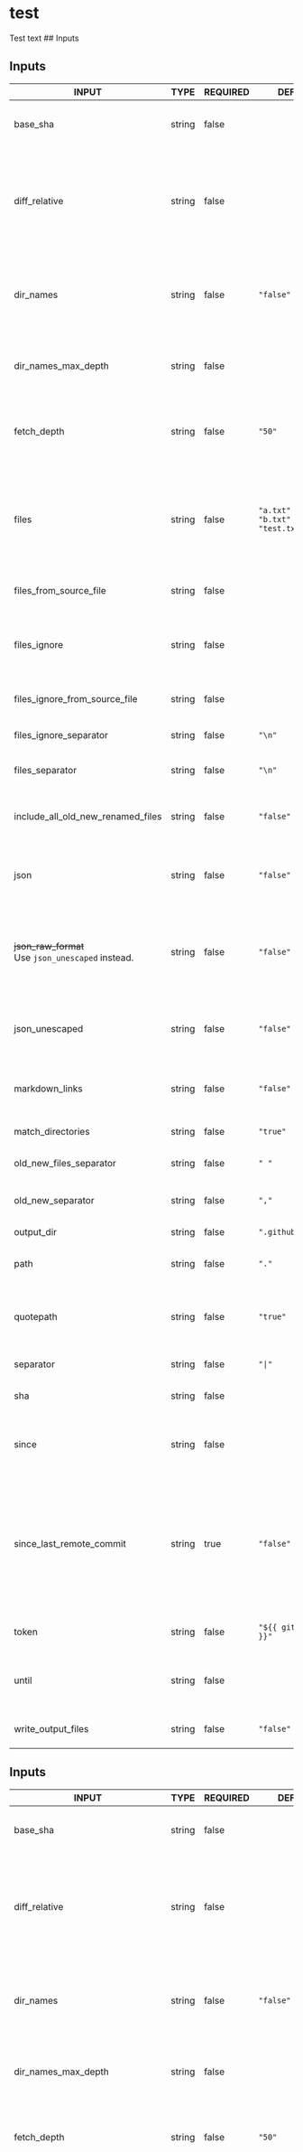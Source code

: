 # test

Test text ## Inputs

## Inputs

<!-- AUTO-DOC-INPUT:START - Do not remove or modify this section -->

|                         INPUT                          |  TYPE  | REQUIRED |                  DEFAULT                   |                                                                                                                  DESCRIPTION                                                                                                                  |
|--------------------------------------------------------|--------|----------|--------------------------------------------|-----------------------------------------------------------------------------------------------------------------------------------------------------------------------------------------------------------------------------------------------|
|                        base_sha                        | string |  false   |                                            |                                                                                      Specify a different base commit SHA <br>used for comparing changes                                                                                       |
|                     diff_relative                      | string |  false   |                                            |                            Exclude changes outside the current directory <br>and show path names relative to <br>it. **NOTE:** This requires you to <br>specify the top level directory via <br>the `path` input.                             |
|                       dir_names                        | string |  false   |                 `"false"`                  |                                             Output unique changed directories instead of <br>filenames. **NOTE:** This returns `.` for <br>changed files located in the root <br>of the project.                                              |
|                  dir_names_max_depth                   | string |  false   |                                            |                                                              Maximum depth of directories to output. <br>e.g `test/test1/test2` with max depth of <br>`2` returns `test/test1`.                                                               |
|                      fetch_depth                       | string |  false   |                   `"50"`                   |                                                       Depth of additional branch history fetched. <br>**NOTE**: This can be adjusted to <br>resolve errors with insufficient history.                                                         |
|                         files                          | string |  false   | `"a.txt"`<br>`"b.txt"`<br>`"test.txt"`<br> |                       File and directory patterns to detect <br>changes using only these list of <br>file(s) (Defaults to the entire repo) **NOTE:** Multiline file/directory patterns <br>should not include quotes.                         |
|                 files_from_source_file                 | string |  false   |                                            |                                                                                            Source file(s) used to populate the <br>`files` input.                                                                                             |
|                      files_ignore                      | string |  false   |                                            |                                                                Ignore changes to these file(s) **NOTE:** <br>Multiline file/directory patterns should not include <br>quotes.                                                                 |
|             files_ignore_from_source_file              | string |  false   |                                            |                                                                                         Source file(s) used to populate the <br>`files_ignore` input                                                                                          |
|                 files_ignore_separator                 | string |  false   |                   `"\n"`                   |                                                                                             Separator used to split the `files_ignore` <br>input                                                                                              |
|                    files_separator                     | string |  false   |                   `"\n"`                   |                                                                                                Separator used to split the `files` <br>input                                                                                                  |
|           include_all_old_new_renamed_files            | string |  false   |                 `"false"`                  |                                          Include `all_old_new_renamed_files` output. Note this can <br>generate a large output See: [#501](https://github.com/tj-actions/changed-files/issues/501).                                           |
|                          json                          | string |  false   |                 `"false"`                  |                                                                      Output list of changed files in <br>a JSON formatted string which can <br>be used for matrix jobs.                                                                       |
| ~~json_raw_format~~ <br> Use `json_unescaped` instead. | string |  false   |                 `"false"`                  |                            **Deprecated:** Output list of changed files <br>in a raw format which means <br>that the output will not be <br>surrounded by quotes and special characters <br>will not be escaped.                              |
|                     json_unescaped                     | string |  false   |                 `"false"`                  |                                                                     Output list of changed files in <br>a JSON formatted string without escaping <br>special characters.                                                                      |
|                     markdown_links                     | string |  false   |                 `"false"`                  |                                                                        Boolean indicating whether to output input, <br>output and secret names as markdown <br>links                                                                          |
|                   match_directories                    | string |  false   |                  `"true"`                  |                                                                                                Indicates whether to include match directories                                                                                                 |
|                old_new_files_separator                 | string |  false   |                   `" "`                    |                                                                                         Split character for old and new <br>renamed filename pairs.                                                                                           |
|                   old_new_separator                    | string |  false   |                   `","`                    |                                                                                             Split character for old and new <br>filename pairs.                                                                                               |
|                       output_dir                       | string |  false   |            `".github/outputs"`             |                                                                                                       Directory to store output files.                                                                                                        |
|                          path                          | string |  false   |                   `"."`                    |                                                                               Specify a relative path under `$GITHUB_WORKSPACE` <br>to locate the repository.                                                                                 |
|                       quotepath                        | string |  false   |                  `"true"`                  |                                                           Use non ascii characters to match <br>files and output the filenames completely <br>verbatim by setting this to `false`                                                             |
|                       separator                        | string |  false   |                   `"\|"`                   |                                                                                                      Split character for output strings.                                                                                                      |
|                          sha                           | string |  false   |                                            |                                                                                        Specify a different commit SHA used <br>for comparing changes                                                                                          |
|                         since                          | string |  false   |                                            |                                                                             Get changed files for commits whose <br>timestamp is older than the given <br>time.                                                                               |
|                since_last_remote_commit                | string |   true   |                 `"false"`                  | Use the last commit on the <br>remote branch as the `base_sha`. Defaults <br>to the last non merge commit <br>on the target branch for pull <br>request events and the previous remote <br>commit of the current branch for <br>push events.  |
|                         token                          | string |  false   |          `"${{ github.token }}"`           |                                                                                               The GitHub token to use for <br>authentication.                                                                                                 |
|                         until                          | string |  false   |                                            |                                                                            Get changed files for commits whose <br>timestamp is earlier than the given <br>time.                                                                              |
|                   write_output_files                   | string |  false   |                 `"false"`                  |                                                                                    Write outputs to files in the <br>`.github/outputs` folder by default.                                                                                     |

<!-- AUTO-DOC-INPUT:END -->

## Inputs

<!-- AUTO-DOC-INPUT:START - Do not remove or modify this section -->

|                         INPUT                          |  TYPE  | REQUIRED |                  DEFAULT                   |                                                                                                                  DESCRIPTION                                                                                                                  |
|--------------------------------------------------------|--------|----------|--------------------------------------------|-----------------------------------------------------------------------------------------------------------------------------------------------------------------------------------------------------------------------------------------------|
|                        base_sha                        | string |  false   |                                            |                                                                                      Specify a different base commit SHA <br>used for comparing changes                                                                                       |
|                     diff_relative                      | string |  false   |                                            |                            Exclude changes outside the current directory <br>and show path names relative to <br>it. **NOTE:** This requires you to <br>specify the top level directory via <br>the `path` input.                             |
|                       dir_names                        | string |  false   |                 `"false"`                  |                                             Output unique changed directories instead of <br>filenames. **NOTE:** This returns `.` for <br>changed files located in the root <br>of the project.                                              |
|                  dir_names_max_depth                   | string |  false   |                                            |                                                              Maximum depth of directories to output. <br>e.g `test/test1/test2` with max depth of <br>`2` returns `test/test1`.                                                               |
|                      fetch_depth                       | string |  false   |                   `"50"`                   |                                                       Depth of additional branch history fetched. <br>**NOTE**: This can be adjusted to <br>resolve errors with insufficient history.                                                         |
|                         files                          | string |  false   | `"a.txt"`<br>`"b.txt"`<br>`"test.txt"`<br> |                       File and directory patterns to detect <br>changes using only these list of <br>file(s) (Defaults to the entire repo) **NOTE:** Multiline file/directory patterns <br>should not include quotes.                         |
|                 files_from_source_file                 | string |  false   |                                            |                                                                                            Source file(s) used to populate the <br>`files` input.                                                                                             |
|                      files_ignore                      | string |  false   |                                            |                                                                Ignore changes to these file(s) **NOTE:** <br>Multiline file/directory patterns should not include <br>quotes.                                                                 |
|             files_ignore_from_source_file              | string |  false   |                                            |                                                                                         Source file(s) used to populate the <br>`files_ignore` input                                                                                          |
|                 files_ignore_separator                 | string |  false   |                   `"\n"`                   |                                                                                             Separator used to split the `files_ignore` <br>input                                                                                              |
|                    files_separator                     | string |  false   |                   `"\n"`                   |                                                                                                Separator used to split the `files` <br>input                                                                                                  |
|           include_all_old_new_renamed_files            | string |  false   |                 `"false"`                  |                                          Include `all_old_new_renamed_files` output. Note this can <br>generate a large output See: [#501](https://github.com/tj-actions/changed-files/issues/501).                                           |
|                          json                          | string |  false   |                 `"false"`                  |                                                                      Output list of changed files in <br>a JSON formatted string which can <br>be used for matrix jobs.                                                                       |
| ~~json_raw_format~~ <br> Use `json_unescaped` instead. | string |  false   |                 `"false"`                  |                            **Deprecated:** Output list of changed files <br>in a raw format which means <br>that the output will not be <br>surrounded by quotes and special characters <br>will not be escaped.                              |
|                     json_unescaped                     | string |  false   |                 `"false"`                  |                                                                     Output list of changed files in <br>a JSON formatted string without escaping <br>special characters.                                                                      |
|                     markdown_links                     | string |  false   |                 `"false"`                  |                                                                        Boolean indicating whether to output input, <br>output and secret names as markdown <br>links                                                                          |
|                   match_directories                    | string |  false   |                  `"true"`                  |                                                                                                Indicates whether to include match directories                                                                                                 |
|                old_new_files_separator                 | string |  false   |                   `" "`                    |                                                                                         Split character for old and new <br>renamed filename pairs.                                                                                           |
|                   old_new_separator                    | string |  false   |                   `","`                    |                                                                                             Split character for old and new <br>filename pairs.                                                                                               |
|                       output_dir                       | string |  false   |            `".github/outputs"`             |                                                                                                       Directory to store output files.                                                                                                        |
|                          path                          | string |  false   |                   `"."`                    |                                                                               Specify a relative path under `$GITHUB_WORKSPACE` <br>to locate the repository.                                                                                 |
|                       quotepath                        | string |  false   |                  `"true"`                  |                                                           Use non ascii characters to match <br>files and output the filenames completely <br>verbatim by setting this to `false`                                                             |
|                       separator                        | string |  false   |                   `"\|"`                   |                                                                                                      Split character for output strings.                                                                                                      |
|                          sha                           | string |  false   |                                            |                                                                                        Specify a different commit SHA used <br>for comparing changes                                                                                          |
|                         since                          | string |  false   |                                            |                                                                             Get changed files for commits whose <br>timestamp is older than the given <br>time.                                                                               |
|                since_last_remote_commit                | string |   true   |                 `"false"`                  | Use the last commit on the <br>remote branch as the `base_sha`. Defaults <br>to the last non merge commit <br>on the target branch for pull <br>request events and the previous remote <br>commit of the current branch for <br>push events.  |
|                         token                          | string |  false   |          `"${{ github.token }}"`           |                                                                                               The GitHub token to use for <br>authentication.                                                                                                 |
|                         until                          | string |  false   |                                            |                                                                            Get changed files for commits whose <br>timestamp is earlier than the given <br>time.                                                                              |
|                   write_output_files                   | string |  false   |                 `"false"`                  |                                                                                    Write outputs to files in the <br>`.github/outputs` folder by default.                                                                                     |

<!-- AUTO-DOC-INPUT:END -->

## Outputs

<!-- AUTO-DOC-OUTPUT:START - Do not remove or modify this section -->

|             OUTPUT             |  TYPE  |                                                                                                                                   DESCRIPTION                                                                                                                                    |
|--------------------------------|--------|----------------------------------------------------------------------------------------------------------------------------------------------------------------------------------------------------------------------------------------------------------------------------------|
|          added_files           | string |                                                                                                                   Returns only files that are Added <br>(A).                                                                                                                     |
| all_changed_and_modified_files | string |                                                                                                  Returns all changed and modified files <br>i.e. *a combination of (ACMRDTUX)*                                                                                                   |
|       all_changed_files        | string |                                                                                     Returns all changed files i.e. *a combination of all added, copied, modified and renamed files (ACMR)*                                                                                       |
|       all_modified_files       | string |                                                                                Returns all changed files i.e. *a combination of all added, copied, modified, renamed and deleted files (ACMRD)*.                                                                                 |
|   all_old_new_renamed_files    | string |                                                       Returns only files that are Renamed <br>and list their old and new <br>names. **NOTE:** This requires setting `include_all_old_new_renamed_files` <br>to `true` (R)                                                        |
|          any_changed           | string |         Returns `true` when any of the <br>filenames provided using the `files` input <br>has changed. If no `files` have <br>been specified,an empty string `''` is <br>returned. i.e. *using a combination of all added, copied, modified and renamed files (ACMR)*.           |
|          any_deleted           | string |                                               Returns `true` when any of the <br>filenames provided using the `files` input <br>has been deleted. If no `files` <br>have been specified,an empty string `''` <br>is returned. (D)                                                |
|          any_modified          | string | Returns `true` when any of the <br>filenames provided using the `files` input <br>has been modified. If no `files` <br>have been specified,an empty string `''` <br>is returned. i.e. *using a combination of all added, copied, modified, renamed, and deleted files (ACMRD)*.  |
|          copied_files          | string |                                                                                                                   Returns only files that are Copied <br>(C).                                                                                                                    |
|         deleted_files          | string |                                                                                                                  Returns only files that are Deleted <br>(D).                                                                                                                    |
|         modified_files         | string |                                                                                                                  Returns only files that are Modified <br>(M).                                                                                                                   |
|          only_changed          | string |              Returns `true` when only files provided <br>using the `files` input has changed. <br>If no `files` have been specified,an <br>empty string `''` is returned. i.e. <br>*using a combination of all added, copied, modified and renamed files (ACMR)*.                |
|          only_deleted          | string |                                                    Returns `true` when only files provided <br>using the `files` input has been <br>deleted. If no `files` have been <br>specified,an empty string `''` is returned. <br>(D)                                                     |
|         only_modified          | string |                                                   Returns `true` when only files provided <br>using the `files` input has been <br>modified. If no `files` have been <br>specified,an empty string `''` is returned.(ACMRD).                                                     |
|      other_changed_files       | string |                                                            Returns all other changed files not <br>listed in the files input i.e. <br>*using a combination of all added, copied, modified and renamed files (ACMR)*.                                                             |
|      other_deleted_files       | string |                                                                              Returns all other deleted files not <br>listed in the files input i.e. <br>*a  combination of all deleted files (D)*                                                                                |
|      other_modified_files      | string |                                                             Returns all other modified files not <br>listed in the files input i.e. <br>*a  combination of all added, copied, modified, and deleted files (ACMRD)*                                                               |
|         renamed_files          | string |                                                                                                                  Returns only files that are Renamed <br>(R).                                                                                                                    |
|       type_changed_files       | string |                                                                                                          Returns only files that have their <br>file type changed (T).                                                                                                           |
|         unknown_files          | string |                                                                                                                  Returns only files that are Unknown <br>(X).                                                                                                                    |
|         unmerged_files         | string |                                                                                                                  Returns only files that are Unmerged <br>(U).                                                                                                                   |

<!-- AUTO-DOC-OUTPUT:END -->


## Description

<!-- AUTO-DOC-DESCRIPTION:START - Do not remove or modify this section -->

Get all Added, Copied, Modified, Deleted, Renamed, Type changed, Unmerged, Unknown files and directories.

<!-- AUTO-DOC-DESCRIPTION:END -->